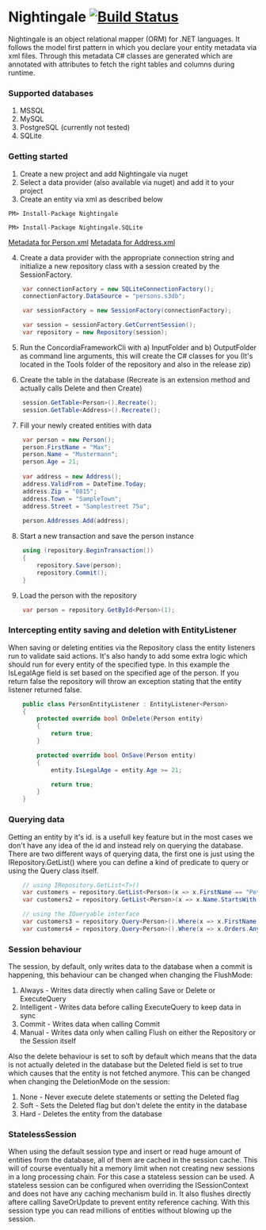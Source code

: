 # Nightingale [![Build Status](https://travis-ci.org/ThuCommix/Nightingale.svg?branch=master)](https://travis-ci.org/ThuCommix/Nightingale)

Nightingale is an object relational mapper (ORM) for .NET languages. It follows the model first pattern in which you declare your entity metadata via xml files. Through this metadata C# classes are generated which are annotated with attributes to fetch the right tables and columns during runtime.

### Supported databases

1. MSSQL
2. MySQL
3. PostgreSQL (currently not tested)
4. SQLite

### Getting started

1. Create a new project and add Nightingale via nuget
2. Select a data provider (also available via nuget) and add it to your project
3. Create an entity via xml as described below

```
PM> Install-Package Nightingale
```
```
PM> Install-Package Nightingale.SQLite
```

[Metadata for Person.xml](https://gist.github.com/ThuCommix/fbd987fd81d7544ac8252008a243916c "Person.xml")
[Metadata for Address.xml](https://gist.github.com/ThuCommix/7dc00f0c5fc6e76536970c8db7c93a3c "Address.xml")

4. Create a data provider with the appropriate connection string and initialize a new repository class with a session created by the SessionFactory.

```csharp
    var connectionFactory = new SQLiteConnectionFactory();
    connectionFactory.DataSource = "persons.s3db";

    var sessionFactory = new SessionFactory(connectionFactory);

    var session = sessionFactory.GetCurrentSession();
    var repository = new Repository(session);
```

5. Run the ConcordiaFrameworkCli with a) InputFolder and b) OutputFolder as command line arguments, this will create the C# classes for you (It's located in the Tools folder of the repository and also in the release zip)

6. Create the table in the database (Recreate is an extension method and actually calls Delete and then Create)

```csharp
    session.GetTable<Person>().Recreate();
    session.GetTable<Address>().Recreate();
```

7. Fill your newly created entities with data

```csharp
    var person = new Person();
    person.FirstName = "Max";
    person.Name = "Mustermann";
    person.Age = 21;
    
    var address = new Address();
    address.ValidFrom = DateTime.Today;
    address.Zip = "0815";
    address.Town = "SampleTown";
    address.Street = "Samplestreet 75a";
    
    person.Addresses.Add(address);
```

8. Start a new transaction and save the person instance

```csharp
    using (repository.BeginTransaction())
    {
        repository.Save(person);
        repository.Commit();
    }
```

9. Load the person with the repository

```csharp
    var person = repository.GetById<Person>(1);
```

### Intercepting entity saving and deletion with EntityListener

When saving or deleting entities via the Repository class the entity listeners run to validate said actions. It's also handy to add some extra logic which should run for every entity of the specified type. In this example the IsLegalAge field is set based on the specified age of the person. If you return false the repository will throw an exception stating that the entity listener returned false.

```csharp
    public class PersonEntityListener : EntityListener<Person>
    {
        protected override bool OnDelete(Person entity)
        {
            return true;
        }

        protected override bool OnSave(Person entity)
        {
            entity.IsLegalAge = entity.Age >= 21;

            return true;
        }
    }
```

### Querying data
Getting an entity by it's id. is a usefull key feature but in the most cases we don't have any idea of the id and instead rely on querying the database.
There are two different ways of querying data, the first one is just using the IRepository.GetList<T>() where you can define a kind of predicate to query or
using the Query class itself.

```csharp
    // using IRepository.GetList<T>()
    var customers = repository.GetList<Person>(x => x.FirstName == "Peter" && x.Age >= 18);
    var customers2 = repository.GetList<Person>(x => x.Name.StartsWith("Mueller"));

    // using the IQueryable interface
    var customers3 = repository.Query<Person>().Where(x => x.FirstName == "Peter" && x.Age >= 18).ToList();
    var customers4 = repository.Query<Person>().Where(x => x.Orders.Any(y => y.Status == OrderStatus.Pending)).OrderBy(x => x.Name).ThenBy(x => x.FirstName).ToList()
```

### Session behaviour
The session, by default, only writes data to the database when a commit is happening, this behaviour can be changed when changing the FlushMode:
1. Always - Writes data directly when calling Save or Delete or ExecuteQuery
2. Intelligent - Writes data before calling ExecuteQuery to keep data in sync
3. Commit - Writes data when calling Commit
4. Manual - Writes data only when calling Flush on either the Repository or the Session itself

Also the delete behaviour is set to soft by default which means that the data is not actually deleted in the database but the Deleted field is set to true which causes that the entity is not fetched anymore. This can be changed when changing the DeletionMode on the session:
1. None - Never execute delete statements or setting the Deleted flag
2. Soft - Sets the Deleted flag but don't delete the entity in the database
3. Hard - Deletes the entity from the database

### StatelessSession
When using the default session type and insert or read huge amount of entities from the database, all of them are cached in the session cache. This will of course eventually
hit a memory limit when not creating new sessions in a long processing chain. For this case a stateless session can be used.
A stateless session can be configured when overriding the ISessionContext and does not have any caching mechanism build in. It also flushes directly aftere calling SaveOrUpdate
to prevent entity reference caching. With this session type you can read millions of entities without blowing up the session.